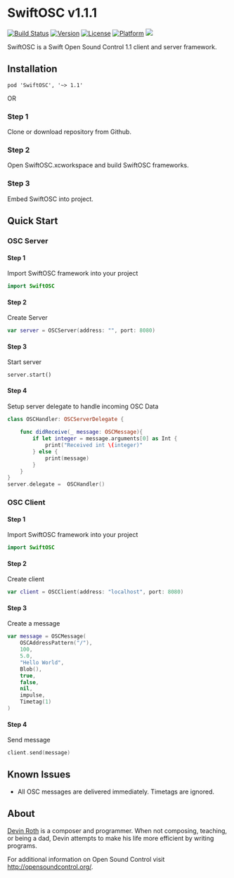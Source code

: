 # SwiftOSC v1.1.1

[![Build Status](https://travis-ci.org/devinroth/SwiftOSC.svg)](https://travis-ci.org/devinroth/SwiftOSC)
[![Version](https://img.shields.io/cocoapods/v/SwiftOSC.svg?style=flat)](http://cocoapods.org/pods/SwiftOSC)
[![License](https://img.shields.io/cocoapods/l/SwiftOSC.svg?style=flat)](https://github.com/devinroth/SwiftOSC/blob/master/LICENSE)
[![Platform](https://img.shields.io/cocoapods/p/SwiftOSC.svg?style=flat)](http://cocoapods.org/pods/SwiftOSC)
<img src="https://img.shields.io/badge/in-swift4.0-orange.svg">

SwiftOSC is a Swift Open Sound Control 1.1 client and server framework.




## Installation

```
pod 'SwiftOSC', '~> 1.1'
```

OR

### Step 1

Clone or download repository from Github.

### Step 2

Open SwiftOSC.xcworkspace and build SwiftOSC frameworks. 

### Step 3

Embed SwiftOSC into project.



## Quick Start
### OSC Server
#### Step 1
Import SwiftOSC framework into your project
```swift
import SwiftOSC
```
#### Step 2
Create Server
```swift
var server = OSCServer(address: "", port: 8080)
```
#### Step 3
Start server
```
server.start()
```

#### Step 4
Setup server delegate to handle incoming OSC Data
```swift
class OSCHandler: OSCServerDelegate {
    
    func didReceive(_ message: OSCMessage){
        if let integer = message.arguments[0] as Int {
            print("Received int \(integer)"
        } else {
            print(message)
        }
    }
}
server.delegate =  OSCHandler()
```
### OSC Client
#### Step 1
Import SwiftOSC framework into your project
```swift
import SwiftOSC
```
#### Step 2
Create client
```swift
var client = OSCClient(address: "localhost", port: 8080)
```
#### Step 3
Create a message
```swift
var message = OSCMessage(
    OSCAddressPattern("/"), 
    100, 
    5.0, 
    "Hello World", 
    Blob(), 
    true, 
    false, 
    nil, 
    impulse, 
    Timetag(1)
)
```
#### Step 4
Send message
```swift
client.send(message)
```

## Known Issues
* All OSC messages are delivered immediately. Timetags are ignored.

## About

[Devin Roth](http://devinrothmusic.com) is a composer and programmer. When not composing, teaching, or being a dad, Devin attempts to make his life more efficient by writing programs.

For additional information on Open Sound Control visit http://opensoundcontrol.org/.
